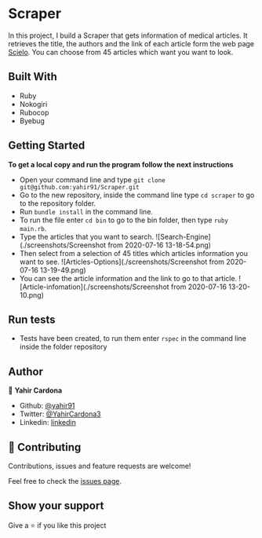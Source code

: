 # Scraper

In this project, I build a Scraper that gets information of medical articles. It retrieves the title, the authors and the link of each article form the web page [Scielo](https://scielo.org/). You can choose from 45 articles which want you want to look.

## Built With

- Ruby
- Nokogiri
- Rubocop
- Byebug

## Getting Started

**To get a local copy and run the program follow the next instructions**

- Open your command line and type `git clone git@github.com:yahir91/Scraper.git`
- Go to the new repository, inside the command line type `cd scraper` to go to the repository folder.
- Run `bundle install` in the command line.
- To run the file enter `cd bin` to go to the bin folder, then type `ruby main.rb`.
- Type the articles that you want to search.
  ![Search-Engine](./screenshots/Screenshot from 2020-07-16 13-18-54.png)
- Then select from a selection of 45 titles which articles information you want to see.
  ![Articles-Options](./screenshots/Screenshot from 2020-07-16 13-19-49.png)
- You can see the article information and the link to go to that article.
  ![Article-infomation](./screenshots/Screenshot from 2020-07-16 13-20-10.png)

## Run tests

- Tests have been created, to run them enter `rspec` in the command line inside the folder repository

## Author

👤 **Yahir Cardona**

- Github: [@yahir91](https://github.com/yahir91)
- Twitter: [@YahirCardona3](https://twitter.com/YahirCardona3)
- Linkedin: [linkedin](https://www.linkedin.com/in/osmar-yahir-cardona-reyes-54b40b1a7/)

## 🤝 Contributing

Contributions, issues and feature requests are welcome!

Feel free to check the [issues page](https://github.com/yahir91/Scraper/issues).

## Show your support

Give a ⭐️ if you like this project

